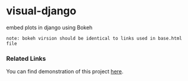 # visual-django
embed plots in django using Bokeh

```
note: bokeh virsion should be identical to links used in base.html file
```

### Related Links
You can find demonstration of this project [here](https://hackernoon.com/integrating-bokeh-visualisations-into-django-projects-a1c01a16b67a).
